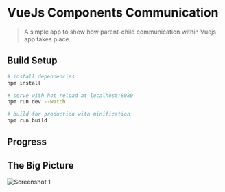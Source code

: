 # VueJs Components Communication

> A simple app to show how parent-child communication within Vuejs app takes place.

## Build Setup

``` bash
# install dependencies
npm install

# serve with hot reload at localhost:8080
npm run dev --watch

# build for production with minification
npm run build
```

## Progress

## The Big Picture
![Screenshot 1](https://github.com/lawrence615/component-communication/blob/master/big-picture.png)

